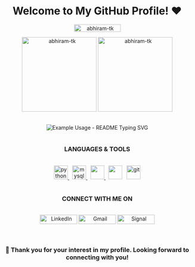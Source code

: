 <h1 align="center">Welcome to My GitHub Profile! ❤️</h1>

<p align="center"> <img src="https://komarev.com/ghpvc/?username=abhiram-tk&label=Profile%20views&color=0e75b6&style=flat" width="125" height="20" alt="abhiram-tk" /> </p>

<div align="center"><img src="https://github-readme-streak-stats.herokuapp.com/?user=abhiram-tk&show_icons=true&theme=radical" height="200" alt="abhiram-tk" /> <img src="https://github-readme-stats.vercel.app/api/top-langs?username=abhiram-tk&show_icons=true&theme=radical" height="200" alt="abhiram-tk" /> <div>

<br/>


<p align="center">
  <img src="https://readme-typing-svg.demolab.com/?lines=WHEN IT COMES TO DATA ANALYSIS;I EXCEL 📈&font=Fira%20Code&center=true&width=380&height=50&duration=4000&pause=1000" alt="Example Usage - README Typing SVG">
</p>

#

<h3 align="center">LANGUAGES & TOOLS</h3>

<br/>

<div align="center">  <a href="https://www.python.org" target="_blank" rel="noreferrer"> <img src="https://www.vectorlogo.zone/logos/python/python-icon.svg" alt="python" height="37"/> </a> &nbsp; <a href="https://www.mysql.com/" target="_blank" rel="noreferrer"> <img src="https://www.vectorlogo.zone/logos/mysql/mysql-icon.svg" alt="mysql" height="37"/> </a> &nbsp; <a href="https://www.microsoft.com/en-us/power-platform/products/power-bi" target="_blank" rel="noreferrer"><img src="https://github.com/microsoft/PowerBI-Icons/blob/main/SVG/Power-BI.svg" height="37"> </a> &nbsp; <a> <img src="https://github.com/sempostma/office365-icons/blob/master/png/256/excel.png" height="37"> </a> &nbsp; <a href="https://git-scm.com/" target="_blank" rel="noreferrer"> <img src="https://www.vectorlogo.zone/logos/git-scm/git-scm-icon.svg" alt="git" height="37"/> </a></div>

#

<h3 align="center">CONNECT WITH ME ON</h3>

<br/>

<div align="center">  <a href="https://www.linkedin.com/in/abhiramtk" target="_blank"><img alt="LinkedIn" src="https://img.shields.io/badge/LinkedIn-0077B5?style=for-the-badge&logo=linkedin&logoColor=white" width="100" height="25"/></a> <a href="mailto:abhiramtksuresh@gmail.com" target="_blank"><img alt="Gmail" src="https://img.shields.io/badge/Gmail-D14836?style=for-the-badge&logo=gmail&logoColor=white" width="100" height="25"/></a> <a href="https://signal.me/#eu/stzPNH2cDrmkWzumrliIRChz3c4rdR-tGSBO3NXnYBX27zihqpNHOoJ3JYjryBIb" target="_blank"><img alt="Signal" src="https://img.shields.io/badge/Signal-%23039BE5.svg?&style=for-the-badge&logo=Signal&logoColor=white" width="100" height="25"/></a> </div>

<!-- <a href="https://twitter.com/Guibz16" target="_blank"><img alt="Twitter" src="https://img.shields.io/badge/twitter-%231DA1F2.svg?&style=for-the-badge&logo=twitter&logoColor=white" /></a> -->

<br/>

#

<h3 align="center">🌟 <b>Thank you for your interest in my profile. Looking forward to connecting with you!</b> </h3>

